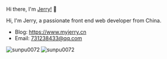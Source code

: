Hi there, I'm [Jerry!](https://www.myjerry.cn) 👋

Hi, I'm Jerry, a passionate front end web developer from China.

- Blog: https://www.myjerry.cn
- Email: 731238433@qq.com

<p><img align="left" src="https://github-readme-stats.vercel.app/api/top-langs/?username=sunpu007&layout=compact&hide=html" alt="sunpu0072" /></p>

<p><img align="center" src="https://github-readme-stats.vercel.app/api?username=sunpu007&show_icons=true" alt="sunpu0072" /></p>
